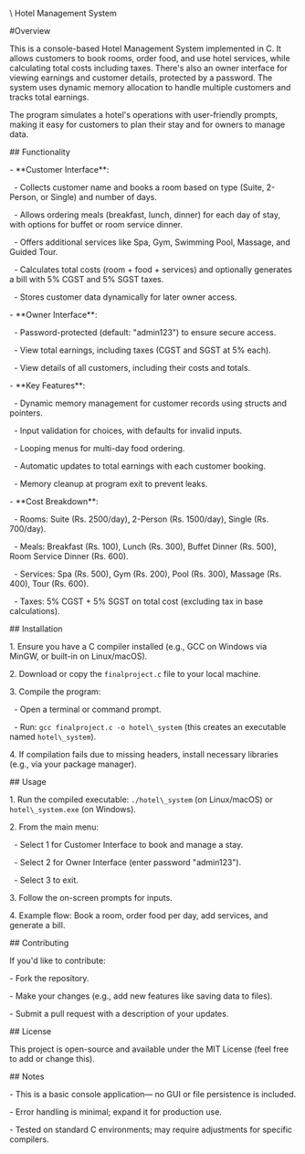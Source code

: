 \ Hotel Management System



\#Overview

This is a console-based Hotel Management System implemented in C. It allows customers to book rooms, order food, and use hotel services, while calculating total costs including taxes. There's also an owner interface for viewing earnings and customer details, protected by a password. The system uses dynamic memory allocation to handle multiple customers and tracks total earnings.



The program simulates a hotel's operations with user-friendly prompts, making it easy for customers to plan their stay and for owners to manage data.



\## Functionality

\- \*\*Customer Interface\*\*:

&nbsp; - Collects customer name and books a room based on type (Suite, 2-Person, or Single) and number of days.

&nbsp; - Allows ordering meals (breakfast, lunch, dinner) for each day of stay, with options for buffet or room service dinner.

&nbsp; - Offers additional services like Spa, Gym, Swimming Pool, Massage, and Guided Tour.

&nbsp; - Calculates total costs (room + food + services) and optionally generates a bill with 5% CGST and 5% SGST taxes.

&nbsp; - Stores customer data dynamically for later owner access.



\- \*\*Owner Interface\*\*:

&nbsp; - Password-protected (default: "admin123") to ensure secure access.

&nbsp; - View total earnings, including taxes (CGST and SGST at 5% each).

&nbsp; - View details of all customers, including their costs and totals.



\- \*\*Key Features\*\*:

&nbsp; - Dynamic memory management for customer records using structs and pointers.

&nbsp; - Input validation for choices, with defaults for invalid inputs.

&nbsp; - Looping menus for multi-day food ordering.

&nbsp; - Automatic updates to total earnings with each customer booking.

&nbsp; - Memory cleanup at program exit to prevent leaks.



\- \*\*Cost Breakdown\*\*:

&nbsp; - Rooms: Suite (Rs. 2500/day), 2-Person (Rs. 1500/day), Single (Rs. 700/day).

&nbsp; - Meals: Breakfast (Rs. 100), Lunch (Rs. 300), Buffet Dinner (Rs. 500), Room Service Dinner (Rs. 600).

&nbsp; - Services: Spa (Rs. 500), Gym (Rs. 200), Pool (Rs. 300), Massage (Rs. 400), Tour (Rs. 600).

&nbsp; - Taxes: 5% CGST + 5% SGST on total cost (excluding tax in base calculations).



\## Installation

1\. Ensure you have a C compiler installed (e.g., GCC on Windows via MinGW, or built-in on Linux/macOS).

2\. Download or copy the `finalproject.c` file to your local machine.

3\. Compile the program:

&nbsp;  - Open a terminal or command prompt.

&nbsp;  - Run: `gcc finalproject.c -o hotel\_system` (this creates an executable named `hotel\_system`).

4\. If compilation fails due to missing headers, install necessary libraries (e.g., via your package manager).



\## Usage

1\. Run the compiled executable: `./hotel\_system` (on Linux/macOS) or `hotel\_system.exe` (on Windows).

2\. From the main menu:

&nbsp;  - Select 1 for Customer Interface to book and manage a stay.

&nbsp;  - Select 2 for Owner Interface (enter password "admin123").

&nbsp;  - Select 3 to exit.

3\. Follow the on-screen prompts for inputs.

4\. Example flow: Book a room, order food per day, add services, and generate a bill.



\## Contributing

If you'd like to contribute:

\- Fork the repository.

\- Make your changes (e.g., add new features like saving data to files).

\- Submit a pull request with a description of your updates.



\## License

This project is open-source and available under the MIT License (feel free to add or change this).



\## Notes

\- This is a basic console application— no GUI or file persistence is included.

\- Error handling is minimal; expand it for production use.

\- Tested on standard C environments; may require adjustments for specific compilers.



